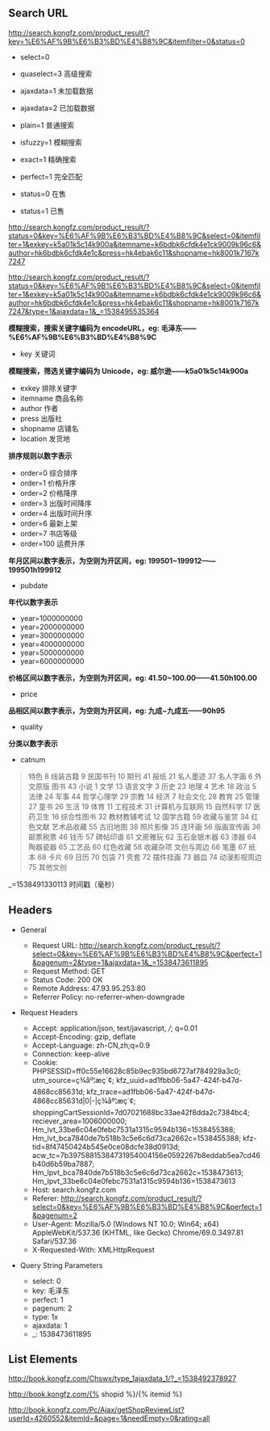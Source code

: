 ## Search URL

http://search.kongfz.com/product_result/?key=%E6%AF%9B%E6%B3%BD%E4%B8%9C&itemfilter=0&status=0

- select=0
- quaselect=3 高级搜索

- ajaxdata=1 未加载数据
- ajaxdata=2 已加载数据

- plain=1 普通搜索
- isfuzzy=1 模糊搜索
- exact=1 精确搜索
- perfect=1 完全匹配

- status=0 在售
- status=1 已售

http://search.kongfz.com/product_result/?status=0&key=%E6%AF%9B%E6%B3%BD%E4%B8%9C&select=0&itemfilter=1&exkey=k5a01k5c14k900a&itemname=k6bdbk6cfdk4e1ck9009k96c6&author=hk6bdbk6cfdk4e1c&press=hk4ebak6c11&shopname=hk8001k7167k7247

http://search.kongfz.com/product_result/?status=0&key=%E6%AF%9B%E6%B3%BD%E4%B8%9C&select=0&itemfilter=1&exkey=k5a01k5c14k900a&itemname=k6bdbk6cfdk4e1ck9009k96c6&author=hk6bdbk6cfdk4e1c&press=hk4ebak6c11&shopname=hk8001k7167k7247&type=1&ajaxdata=1&_=1538495535364

**模糊搜索，搜索关键字编码为 encodeURL，eg: 毛泽东——%E6%AF%9B%E6%B3%BD%E4%B8%9C**
- key 关键词

**模糊搜索，筛选关键字编码为 Unicode，eg: 威尔逊——k5a01k5c14k900a**
- exkey 排除关键字
- itemname 商品名称
- author 作者
- press 出版社
- shopname 店铺名
- location 发货地

**排序规则以数字表示**
- order=0 综合排序
- order=1 价格升序
- order=2 价格降序
- order=3 出版时间降序
- order=4 出版时间升序
- order=6 最新上架
- order=7 书店等级
- order=100 运费升序

**年月区间以数字表示，为空则为开区间，eg: 199501~199912——199501h199912**
- pubdate

**年代以数字表示**
- year=1000000000
- year=2000000000
- year=3000000000
- year=4000000000
- year=5000000000
- year=6000000000

**价格区间以数字表示，为空则为开区间，eg: 41.50~100.00——41.50h100.00**
- price

**品相区间以数字表示，为空则为开区间，eg: 九成~九成五——90h95**
- quality

**分类以数字表示**
- catnum
> 特色
 8 线装古籍
 9 民国书刊
 10 期刊
 41 报纸
 21 名人墨迹
 37 名人字画
 6 外文原版
 图书
 43 小说
 1 文学
 13 语言文字
 3 历史
 23 地理
 4 艺术
 18 政治
 5 法律
 24 军事
 44 哲学心理学
 29 宗教
 14 经济
 7 社会文化
 28 教育
 25 管理
 27 童书
 26 生活
 19 体育
 11 工程技术
 31 计算机与互联网
 15 自然科学
 17 医药卫生
 16 综合性图书
 32 教材教辅考试
 12 国学古籍
 59 收藏与鉴赏
 34 红色文献
 艺术品收藏
 55 古旧地图
 38 照片影像
 35 连环画
 56 版画宣传画
 36 邮票税票
 46 钱币
 57 碑帖印谱
 61 文房雅玩
 62 玉石金银木器
 63 漆器
 64 陶器瓷器
 65 工艺品
 60 红色收藏
 58 收藏杂项
 文创与周边
 66 笔墨
 67 纸本
 68 卡片
 69 日历
 70 包袋
 71 壳套
 72 摆件挂画
 73 器皿
 74 动漫影视周边
 75 其他文创

_=1538491330113 时间戳（毫秒）


## Headers

- General
    - Request URL: http://search.kongfz.com/product_result/?select=0&key=%E6%AF%9B%E6%B3%BD%E4%B8%9C&perfect=1&pagenum=2&type=1&ajaxdata=1&_=1538473611895
    - Request Method: GET
    - Status Code: 200 OK
    - Remote Address: 47.93.95.253:80
    - Referrer Policy: no-referrer-when-downgrade

- Request Headers
    - Accept: application/json, text/javascript, */*; q=0.01
    - Accept-Encoding: gzip, deflate
    - Accept-Language: zh-CN,zh;q=0.9
    - Connection: keep-alive
    - Cookie: PHPSESSID=ff0c55e16628c85b9ec935bd6727af784929a3c0; utm_source=ç¾åº¦æç´¢; kfz_uuid=ad1fbb06-5a47-424f-b47d-4868cc85631d; kfz_trace=ad1fbb06-5a47-424f-b47d-4868cc85631d|0|-|ç¾åº¦æç´¢; shoppingCartSessionId=7d07021688bc33ae42f8dda2c7384bc4; reciever_area=1006000000; Hm_lvt_33be6c04e0febc7531a1315c9594b136=1538455388; Hm_lvt_bca7840de7b518b3c5e6c6d73ca2662c=1538455388; kfz-tid=8f47450424b545e0ce08dcfe38d0913d; acw_tc=7b39758815384731954004156e0592267b8eddab5ea7cd46b40d6b59ba7887; Hm_lpvt_bca7840de7b518b3c5e6c6d73ca2662c=1538473613; Hm_lpvt_33be6c04e0febc7531a1315c9594b136=1538473613
    - Host: search.kongfz.com
    - Referer: http://search.kongfz.com/product_result/?select=0&key=%E6%AF%9B%E6%B3%BD%E4%B8%9C&perfect=1&pagenum=2
    - User-Agent: Mozilla/5.0 (Windows NT 10.0; Win64; x64) AppleWebKit/537.36 (KHTML, like Gecko) Chrome/69.0.3497.81 Safari/537.36
    - X-Requested-With: XMLHttpRequest

- Query String Parameters
    - select: 0
    - key: 毛泽东
    - perfect: 1
    - pagenum: 2
    - type: 1x
    - ajaxdata: 1
    - _: 1538473611895 


## List Elements

http://book.kongfz.com/Chswx/type_1ajaxdata_1/?_=1538492378927

http://book.kongfz.com/{% shopid %}/{% itemid %}

http://book.kongfz.com/Pc/Ajax/getShopReviewList?userId=4260552&itemId=&page=1&needEmpty=0&rating=all